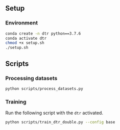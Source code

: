 

## Setup

### Environment

```bash
conda create -n dtr python==3.7.6
conda activate dtr
chmod +x setup.sh
./setup.sh
```


## Scripts

### Processing datasets

```bash
python scripts/process_datasets.py
```


### Training


Run the following script with the `dtr` activated.

```bash
python scripts/train_dtr_double.py --config base
```
